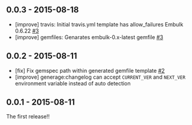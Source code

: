 ## 0.0.3 - 2015-08-18

* [improve] travis: Initial travis.yml template has allow_failures Embulk 0.6.22 [#3](https://github.com/everyleaf/everyleaf-embulk_helper/pull/3)
* [improve] gemfiles: Genarates embulk-0.x-latest gemfile [#3](https://github.com/everyleaf/everyleaf-embulk_helper/pull/3)

## 0.0.2 - 2015-08-11

* [fix] Fix gemspec path within generated gemfile template [#2](https://github.com/everyleaf/everyleaf-embulk_helper/pull/2)
* [improve] generage:changelog can accept `CURRENT_VER` and `NEXT_VER` environment variable instead of auto detection

## 0.0.1 - 2015-08-11

The first release!!

